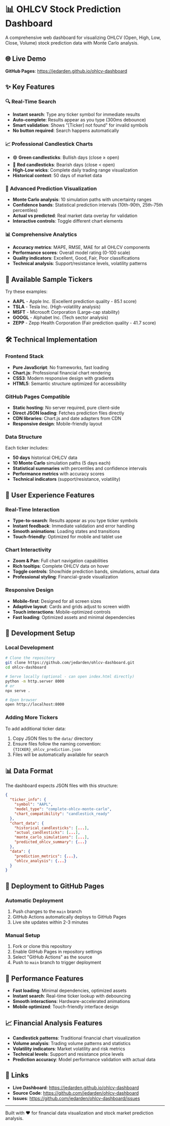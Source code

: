 # 📊 OHLCV Stock Prediction Dashboard

A comprehensive web dashboard for visualizing OHLCV (Open, High, Low, Close, Volume) stock prediction data with Monte Carlo analysis.

## 🌐 Live Demo

**GitHub Pages**: https://jedarden.github.io/ohlcv-dashboard

## ✨ Key Features

### 🔍 **Real-Time Search**
- **Instant search**: Type any ticker symbol for immediate results
- **Auto-complete**: Results appear as you type (300ms debounce)
- **Smart validation**: Shows "[Ticker] not found" for invalid symbols
- **No button required**: Search happens automatically

### 📈 **Professional Candlestick Charts**
- 🟢 **Green candlesticks**: Bullish days (close ≥ open)
- 🔴 **Red candlesticks**: Bearish days (close < open)
- **High-Low wicks**: Complete daily trading range visualization
- **Historical context**: 50 days of market data

### 🎯 **Advanced Prediction Visualization**
- **Monte Carlo analysis**: 10 simulation paths with uncertainty ranges
- **Confidence bands**: Statistical prediction intervals (10th-90th, 25th-75th percentiles)
- **Actual vs predicted**: Real market data overlay for validation
- **Interactive controls**: Toggle different chart elements

### 📊 **Comprehensive Analytics**
- **Accuracy metrics**: MAPE, RMSE, MAE for all OHLCV components
- **Performance scores**: Overall model rating (0-100 scale)
- **Quality indicators**: Excellent, Good, Fair, Poor classifications
- **Technical analysis**: Support/resistance levels, volatility patterns

## 🚀 Available Sample Tickers

Try these examples:
- **AAPL** - Apple Inc. (Excellent prediction quality - 85.1 score)
- **TSLA** - Tesla Inc. (High-volatility analysis)
- **MSFT** - Microsoft Corporation (Large-cap stability)
- **GOOGL** - Alphabet Inc. (Tech sector analysis)
- **ZEPP** - Zepp Health Corporation (Fair prediction quality - 41.7 score)

## 🛠️ Technical Implementation

### **Frontend Stack**
- **Pure JavaScript**: No frameworks, fast loading
- **Chart.js**: Professional financial chart rendering
- **CSS3**: Modern responsive design with gradients
- **HTML5**: Semantic structure optimized for accessibility

### **GitHub Pages Compatible**
- **Static hosting**: No server required, pure client-side
- **Direct JSON loading**: Fetches prediction files directly
- **CDN libraries**: Chart.js and date adapters from CDN
- **Responsive design**: Mobile-friendly layout

### **Data Structure**
Each ticker includes:
- **50 days** historical OHLCV data
- **10 Monte Carlo** simulation paths (5 days each)
- **Statistical summaries** with percentiles and confidence intervals
- **Performance metrics** with accuracy scores
- **Technical indicators** (support/resistance, volatility)

## 📱 User Experience Features

### **Real-Time Interaction**
- **Type-to-search**: Results appear as you type ticker symbols
- **Instant feedback**: Immediate validation and error handling
- **Smooth animations**: Loading states and transitions
- **Touch-friendly**: Optimized for mobile and tablet use

### **Chart Interactivity**
- **Zoom & Pan**: Full chart navigation capabilities
- **Rich tooltips**: Complete OHLCV data on hover
- **Toggle controls**: Show/hide prediction bands, simulations, actual data
- **Professional styling**: Financial-grade visualization

### **Responsive Design**
- **Mobile-first**: Designed for all screen sizes
- **Adaptive layout**: Cards and grids adjust to screen width
- **Touch interactions**: Mobile-optimized controls
- **Fast loading**: Optimized assets and minimal dependencies

## 🔧 Development Setup

### **Local Development**
```bash
# Clone the repository
git clone https://github.com/jedarden/ohlcv-dashboard.git
cd ohlcv-dashboard

# Serve locally (optional - can open index.html directly)
python -m http.server 8000
# or
npx serve .

# Open browser
open http://localhost:8000
```

### **Adding More Tickers**
To add additional ticker data:
1. Copy JSON files to the `data/` directory
2. Ensure files follow the naming convention: `{TICKER}_ohlcv_prediction.json`
3. Files will be automatically available for search

## 📊 Data Format

The dashboard expects JSON files with this structure:
```json
{
  "ticker_info": {
    "symbol": "AAPL",
    "model_type": "complete-ohlcv-monte-carlo",
    "chart_compatibility": "candlestick_ready"
  },
  "chart_data": {
    "historical_candlesticks": [...],
    "actual_candlesticks": [...],
    "monte_carlo_simulations": [...],
    "predicted_ohlcv_summary": {...}
  },
  "data": {
    "prediction_metrics": {...},
    "ohlcv_analysis": {...}
  }
}
```

## 🚀 Deployment to GitHub Pages

### **Automatic Deployment**
1. Push changes to the `main` branch
2. GitHub Actions automatically deploys to GitHub Pages
3. Live site updates within 2-3 minutes

### **Manual Setup**
1. Fork or clone this repository
2. Enable GitHub Pages in repository settings
3. Select "GitHub Actions" as the source
4. Push to `main` branch to trigger deployment

## 🎯 Performance Features

- **Fast loading**: Minimal dependencies, optimized assets
- **Instant search**: Real-time ticker lookup with debouncing
- **Smooth interactions**: Hardware-accelerated animations
- **Mobile optimized**: Touch-friendly interface design

## 📈 Financial Analysis Features

- **Candlestick patterns**: Traditional financial chart visualization
- **Volume analysis**: Trading volume patterns and statistics
- **Volatility indicators**: Market volatility and risk metrics
- **Technical levels**: Support and resistance price levels
- **Prediction accuracy**: Model performance validation with actual data

## 🔗 Links

- **Live Dashboard**: https://jedarden.github.io/ohlcv-dashboard
- **Source Code**: https://github.com/jedarden/ohlcv-dashboard
- **Issues**: https://github.com/jedarden/ohlcv-dashboard/issues

---

Built with ❤️ for financial data visualization and stock market prediction analysis.